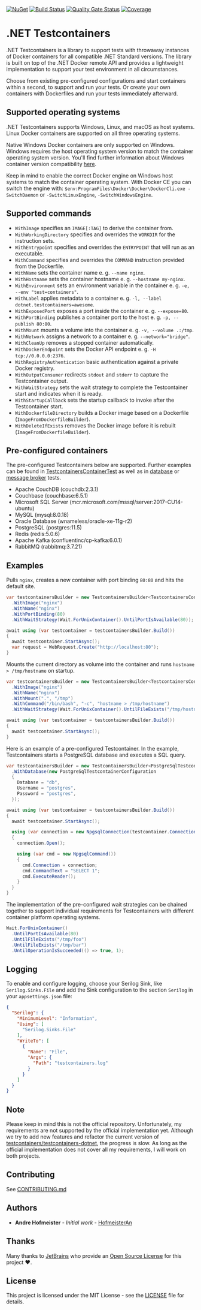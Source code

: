 [![NuGet](https://img.shields.io/nuget/v/DotNet.Testcontainers.svg)](https://www.nuget.org/packages/DotNet.Testcontainers)
[![Build Status](https://dev.azure.com/HofmeisterAn/GitHub-Testcontainers/_apis/build/status/Build?branchName=refs/heads/develop)](https://dev.azure.com/HofmeisterAn/GitHub-Testcontainers/_build/latest?definitionId=15&branchName=refs/heads/develop)
[![Quality Gate Status](https://sonarcloud.io/api/project_badges/measure?project=dotnet-testcontainers&metric=alert_status)](https://sonarcloud.io/dashboard?id=dotnet-testcontainers)
[![Coverage](https://sonarcloud.io/api/project_badges/measure?project=dotnet-testcontainers&metric=coverage)](https://sonarcloud.io/dashboard?id=dotnet-testcontainers)

# .NET Testcontainers

.NET Testcontainers is a library to support tests with throwaway instances of Docker containers for all compatible .NET Standard versions. The library is built on top of the .NET Docker remote API and provides a lightweight implementation to support your test environment in all circumstances.

Choose from existing pre-configured configurations and start containers within a second, to support and run your tests. Or create your own containers with Dockerfiles and run your tests immediately afterward.

## Supported operating systems

.NET Testcontainers supports Windows, Linux, and macOS as host systems. Linux Docker containers are supported on all three operating systems.

Native Windows Docker containers are only supported on Windows. Windows requires the host operating system version to match the container operating system version. You'll find further information about Windows container version compatibility [here](https://docs.microsoft.com/en-us/virtualization/windowscontainers/deploy-containers/version-compatibility).

Keep in mind to enable the correct Docker engine on Windows host systems to match the container operating system. With Docker CE you can switch the engine with: `$env:ProgramFiles\Docker\Docker\DockerCli.exe -SwitchDaemon` or `-SwitchLinuxEngine`, `-SwitchWindowsEngine`.

## Supported commands

- `WithImage` specifies an `IMAGE[:TAG]` to derive the container from.
- `WithWorkingDirectory` specifies and overrides the `WORKDIR` for the instruction sets.
- `WithEntrypoint` specifies and overrides the `ENTRYPOINT` that will run as an executable.
- `WithCommand` specifies and overrides the `COMMAND` instruction provided from the Dockerfile.
- `WithName` sets the container name e. g. `--name nginx`.
- `WithHostname` sets the container hostname e. g. `--hostname my-nginx`.
- `WithEnvironment` sets an environment variable in the container e. g. `-e, --env "test=containers"`.
- `WithLabel` applies metadata to a container e. g. `-l, --label dotnet.testcontainers=awesome`.
- `WithExposedPort` exposes a port inside the container e. g. `--expose=80`.
- `WithPortBinding` publishes a container port to the host e. g. `-p, --publish 80:80`.
- `WithMount` mounts a volume into the container e. g. `-v, --volume .:/tmp`.
- `WithNetwork` assigns a network to a container e. g. `--network="bridge"`.
- `WithCleanUp` removes a stopped container automatically.
- `WithDockerEndpoint` sets the Docker API endpoint e. g. `-H tcp://0.0.0.0:2376`.
- `WithRegistryAuthentication` basic authentication against a private Docker registry.
- `WithOutputConsumer` redirects `stdout` and `stderr` to capture the Testcontainer output.
- `WithWaitStrategy` sets the wait strategy to complete the Testcontainer start and indicates when it is ready.
- `WithStartupCallback` sets the startup callback to invoke after the Testcontainer start.
- `WithDockerfileDirectory` builds a Docker image based on a Dockerfile (`ImageFromDockerfileBuilder`).
- `WithDeleteIfExists` removes the Docker image before it is rebuilt (`ImageFromDockerfileBuilder`).

## Pre-configured containers

The pre-configured Testcontainers below are supported. Further examples can be found in [TestcontainersContainerTest][1] as well as in [database][2] or [message broker][3] tests.

- Apache CouchDB (couchdb:2.3.1)
- Couchbase (couchbase:6.5.1)
- Microsoft SQL Server (mcr.microsoft.com/mssql/server:2017-CU14-ubuntu)
- MySQL (mysql:8.0.18)
- Oracle Database (wnameless/oracle-xe-11g-r2)
- PostgreSQL (postgres:11.5)
- Redis (redis:5.0.6)
- Apache Kafka (confluentinc/cp-kafka:6.0.1)
- RabbitMQ (rabbitmq:3.7.21)

## Examples

Pulls `nginx`, creates a new container with port binding `80:80` and hits the default site.

```csharp
var testcontainersBuilder = new TestcontainersBuilder<TestcontainersContainer>()
  .WithImage("nginx")
  .WithName("nginx")
  .WithPortBinding(80)
  .WithWaitStrategy(Wait.ForUnixContainer().UntilPortIsAvailable(80));

await using (var testcontainer = testcontainersBuilder.Build())
{
  await testcontainer.StartAsync();
  var request = WebRequest.Create("http://localhost:80");
}
```

Mounts the current directory as volume into the container and runs `hostname > /tmp/hostname` on startup.

```csharp
var testcontainersBuilder = new TestcontainersBuilder<TestcontainersContainer>()
  .WithImage("nginx")
  .WithName("nginx")
  .WithMount(".", "/tmp")
  .WithCommand("/bin/bash", "-c", "hostname > /tmp/hostname")
  .WithWaitStrategy(Wait.ForUnixContainer().UntilFileExists("/tmp/hostname"));

await using (var testcontainer = testcontainersBuilder.Build())
{
  await testcontainer.StartAsync();
}
```

Here is an example of a pre-configured Testcontainer. In the example, Testcontainers starts a PostgreSQL database and executes a SQL query.

```csharp
var testcontainersBuilder = new TestcontainersBuilder<PostgreSqlTestcontainer>()
  .WithDatabase(new PostgreSqlTestcontainerConfiguration
  {
    Database = "db",
    Username = "postgres",
    Password = "postgres",
  });

await using (var testcontainer = testcontainersBuilder.Build())
{
  await testcontainer.StartAsync();

  using (var connection = new NpgsqlConnection(testcontainer.ConnectionString))
  {
    connection.Open();

    using (var cmd = new NpgsqlCommand())
    {
      cmd.Connection = connection;
      cmd.CommandText = "SELECT 1";
      cmd.ExecuteReader();
    }
  }
}
```

The implementation of the pre-configured wait strategies can be chained together to support individual requirements for Testcontainers with different container platform operating systems.

```csharp
Wait.ForUnixContainer()
  .UntilPortIsAvailable(80)
  .UntilFileExists("/tmp/foo")
  .UntilFileExists("/tmp/bar")
  .UntilOperationIsSucceeded(() => true, 1);
```

## Logging

To enable and configure logging, choose your Serilog Sink, like `Serilog.Sinks.File` and add the Sink configuration to the section `Serilog` in your `appsettings.json` file:

```json
{
  "Serilog": {
    "MinimumLevel": "Information",
    "Using": [
      "Serilog.Sinks.File"
    ],
    "WriteTo": [
      {
        "Name": "File",
        "Args": {
          "Path": "testcontainers.log"
        }
      }
    ]
  }
}
```

## Note

Please keep in mind this is not the official repository. Unfortunately, my requirements are not supported by the official implementation yet. Although we try to add new features and refactor the current version of [testcontainers/testcontainers-dotnet](https://github.com/testcontainers/testcontainers-dotnet), the progress is slow. As long as the official implementation does not cover all my requirements, I will work on both projects.

## Contributing

See [CONTRIBUTING.md](CONTRIBUTING.md)

## Authors

* **Andre Hofmeister** - *Initial work* - [HofmeisterAn](https://github.com/HofmeisterAn/)

## Thanks

Many thanks to [JetBrains](https://www.jetbrains.com/?from=dotnet-testcontainers) who provide an [Open Source License](https://www.jetbrains.com/community/opensource/) for this project :heart:.

## License

This project is licensed under the MIT License - see the [LICENSE](LICENSE) file for details.

[1]: https://github.com/HofmeisterAn/dotnet-testcontainers/blob/develop/src/DotNet.Testcontainers.Tests/Unit/Containers/Unix/TestcontainersContainerTest.cs
[2]: https://github.com/HofmeisterAn/dotnet-testcontainers/blob/develop/src/DotNet.Testcontainers.Tests/Unit/Containers/Unix/Database
[3]: https://github.com/HofmeisterAn/dotnet-testcontainers/blob/develop/src/DotNet.Testcontainers.Tests/Unit/Containers/Unix/MessageBroker

